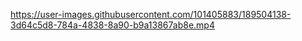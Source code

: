 


https://user-images.githubusercontent.com/101405883/189504138-3d64c5d8-784a-4838-8a90-b9a13867ab8e.mp4


